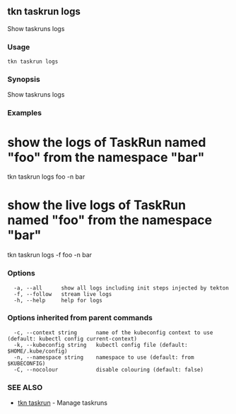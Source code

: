 ## tkn taskrun logs

Show taskruns logs

### Usage

```
tkn taskrun logs
```

### Synopsis

Show taskruns logs

### Examples


# show the logs of TaskRun named "foo" from the namespace "bar"
tkn taskrun logs foo -n bar

# show the live logs of TaskRun named "foo" from the namespace "bar"
tkn taskrun logs -f foo -n bar


### Options

```
  -a, --all      show all logs including init steps injected by tekton
  -f, --follow   stream live logs
  -h, --help     help for logs
```

### Options inherited from parent commands

```
  -c, --context string      name of the kubeconfig context to use (default: kubectl config current-context)
  -k, --kubeconfig string   kubectl config file (default: $HOME/.kube/config)
  -n, --namespace string    namespace to use (default: from $KUBECONFIG)
  -C, --nocolour            disable colouring (default: false)
```

### SEE ALSO

* [tkn taskrun](tkn_taskrun.md)	 - Manage taskruns

